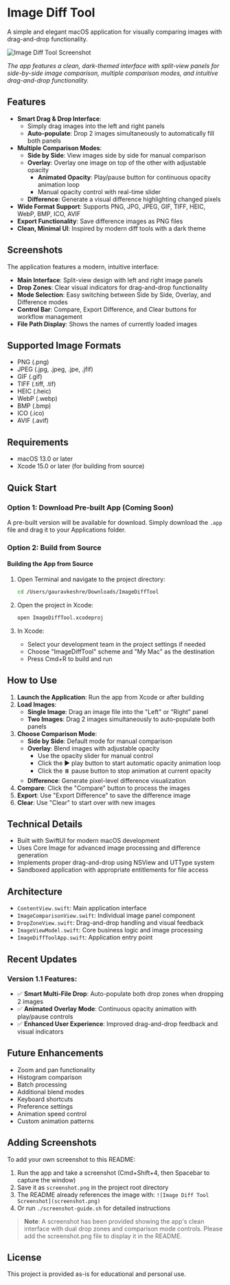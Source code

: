 # Image Diff Tool

A simple and elegant macOS application for visually comparing images with drag-and-drop functionality.

![Image Diff Tool Screenshot](screenshot.png)

*The app features a clean, dark-themed interface with split-view panels for side-by-side image comparison, multiple comparison modes, and intuitive drag-and-drop functionality.*

## Features

- **Smart Drag & Drop Interface**: 
  - Simply drag images into the left and right panels
  - **Auto-populate**: Drop 2 images simultaneously to automatically fill both panels
- **Multiple Comparison Modes**:
  - **Side by Side**: View images side by side for manual comparison
  - **Overlay**: Overlay one image on top of the other with adjustable opacity
    - **Animated Opacity**: Play/pause button for continuous opacity animation loop
    - Manual opacity control with real-time slider
  - **Difference**: Generate a visual difference highlighting changed pixels
- **Wide Format Support**: Supports PNG, JPG, JPEG, GIF, TIFF, HEIC, WebP, BMP, ICO, AVIF
- **Export Functionality**: Save difference images as PNG files
- **Clean, Minimal UI**: Inspired by modern diff tools with a dark theme

## Screenshots

The application features a modern, intuitive interface:

- **Main Interface**: Split-view design with left and right image panels
- **Drop Zones**: Clear visual indicators for drag-and-drop functionality
- **Mode Selection**: Easy switching between Side by Side, Overlay, and Difference modes
- **Control Bar**: Compare, Export Difference, and Clear buttons for workflow management
- **File Path Display**: Shows the names of currently loaded images

## Supported Image Formats

- PNG (.png)
- JPEG (.jpg, .jpeg, .jpe, .jfif)
- GIF (.gif)
- TIFF (.tiff, .tif)
- HEIC (.heic)
- WebP (.webp)
- BMP (.bmp)
- ICO (.ico)
- AVIF (.avif)

## Requirements

- macOS 13.0 or later
- Xcode 15.0 or later (for building from source)

## Quick Start

### Option 1: Download Pre-built App (Coming Soon)
A pre-built version will be available for download. Simply download the `.app` file and drag it to your Applications folder.

### Option 2: Build from Source

#### Building the App from Source

1. Open Terminal and navigate to the project directory:
   ```bash
   cd /Users/gauravkeshre/Downloads/ImageDiffTool
   ```

2. Open the project in Xcode:
   ```bash
   open ImageDiffTool.xcodeproj
   ```

3. In Xcode:
   - Select your development team in the project settings if needed
   - Choose "ImageDiffTool" scheme and "My Mac" as the destination
   - Press Cmd+R to build and run

## How to Use

1. **Launch the Application**: Run the app from Xcode or after building
2. **Load Images**: 
   - **Single Image**: Drag an image file into the "Left" or "Right" panel
   - **Two Images**: Drag 2 images simultaneously to auto-populate both panels
3. **Choose Comparison Mode**:
   - **Side by Side**: Default mode for manual comparison
   - **Overlay**: Blend images with adjustable opacity
     - Use the opacity slider for manual control
     - Click the ▶️ play button to start automatic opacity animation loop
     - Click the ⏸️ pause button to stop animation at current opacity
   - **Difference**: Generate pixel-level difference visualization
4. **Compare**: Click the "Compare" button to process the images
5. **Export**: Use "Export Difference" to save the difference image
6. **Clear**: Use "Clear" to start over with new images

## Technical Details

- Built with SwiftUI for modern macOS development
- Uses Core Image for advanced image processing and difference generation
- Implements proper drag-and-drop using NSView and UTType system
- Sandboxed application with appropriate entitlements for file access

## Architecture

- `ContentView.swift`: Main application interface
- `ImageComparisonView.swift`: Individual image panel component
- `DropZoneView.swift`: Drag-and-drop handling and visual feedback
- `ImageViewModel.swift`: Core business logic and image processing
- `ImageDiffToolApp.swift`: Application entry point

## Recent Updates

### Version 1.1 Features:
- ✅ **Smart Multi-File Drop**: Auto-populate both drop zones when dropping 2 images
- ✅ **Animated Overlay Mode**: Continuous opacity animation with play/pause controls
- ✅ **Enhanced User Experience**: Improved drag-and-drop feedback and visual indicators

## Future Enhancements

- Zoom and pan functionality
- Histogram comparison
- Batch processing
- Additional blend modes
- Keyboard shortcuts
- Preference settings
- Animation speed control
- Custom animation patterns

## Adding Screenshots

To add your own screenshot to this README:

1. Run the app and take a screenshot (Cmd+Shift+4, then Spacebar to capture the window)
2. Save it as `screenshot.png` in the project root directory
3. The README already references the image with: `![Image Diff Tool Screenshot](screenshot.png)`
4. Or run `./screenshot-guide.sh` for detailed instructions

> **Note**: A screenshot has been provided showing the app's clean interface with dual drop zones and comparison mode controls. Please add the screenshot.png file to display it in the README.

## License

This project is provided as-is for educational and personal use.